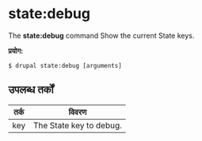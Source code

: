 # state:debug
The **state:debug** command Show the current State keys.

**प्रयोग:**
```
$ drupal state:debug [arguments] 
```

## उपलब्ध तर्कों  
तर्क | विवरण
---------|-------------
key | The State key to debug.
